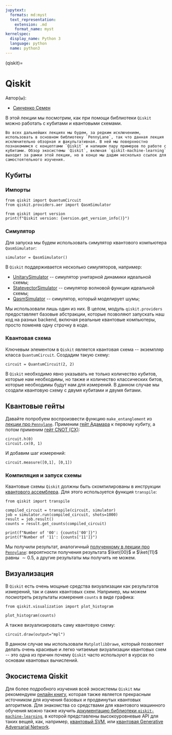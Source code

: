 ```yaml
---
jupytext:
  formats: md:myst
  text_representation:
    extension: .md
    format_name: myst
kernelspec:
  display_name: Python 3
  language: python
  name: python3
---
```


(qiskit)=

# Qiskit

Автор(ы):

- [Синченко Семен](https://github.com/SemyonSinchenko)


В этой лекции мы посмотрим, как при помощи библиотеки `Qiskit` можно работать с кубитами и квантовыми схемами.

```{warning}
Во всех дальнейших лекциях мы будем, за редким исключением, использовать в основном библиотеку `PennyLane`, так что данная лекция исключительно обзорная и факультативная. В ней мы поверхностно познакомимся с концептами `Qiskit` и напишем пару примеров по работе с кубитами. Обзор экосистемы `Qiskit`, включая `qiskit-machine-learning` выходит за рамки этой лекции, но в конце мы дадим несколько ссылок для самостоятельного изучения.
```

## Кубиты

### Импорты

```{code-cell} ipython3
from qiskit import QuantumCircuit
from qiskit.providers.aer import QasmSimulator

from qiskit import version
print(f"Qiskit version: {version.get_version_info()}")
```

### Симулятор

Для запуска мы будем использовать симулятор квантового компьютера `QasmSimulator`:

```{code-cell} ipython3
simulator = QasmSimulator()
```

В `Qiskit` поддерживается несколько симуляторов, например:

- [UnitarySimulator](https://qiskit.org/documentation/stubs/qiskit.providers.aer.UnitarySimulator.html#qiskit.providers.aer.UnitarySimulator) -- симулятор унитарной динамики идеальной схемы;
- [StatevectorSimulator](https://qiskit.org/documentation/stubs/qiskit.providers.aer.StatevectorSimulator.html#qiskit.providers.aer.StatevectorSimulator) -- симулятор волновой функции идеальной схемы;
- [QasmSimulator](https://qiskit.org/documentation/stubs/qiskit.providers.aer.QasmSimulator.html#qiskit.providers.aer.QasmSimulator) -- симулятор, который моделирует шумы;

Мы использовали лишь один из них. В целом, модуль `qiskit.providers` предоставляет базовые абстракции, которые позволяют запускать наш код на разных backend, включая реальные квантовые компьютеры, просто поменяв одну строчку в коде.

### Квантовая схема

Ключевым элементом в `Qiskit` является квантовая схема -- экземпляр класса `QuantumCircuit`. Создадим такую схему:

```{code-cell} ipython3
circuit = QuantumCircuit(2, 2)
```

В `Qiskit` необходимо явно указывать не только количество кубитов, которые нам необходимы, но также и количество классических битов, которые необходимы будут нам для измерений. В данном случае мы создали квантовую схему с двумя кубитами и двумя битами.

## Квантовые гейты

Давайте попробуем воспроизвести функцию `make_entanglement` из [лекции про `Pennylane`](../progblock/pennylane.html#qnode). Применим [гейт Адамара](../qcblock/qubit.html#id20) к первому кубиту, а потом применим [гейт CNOT (CX)](../qcblock/gates.html#cnot-cx):

```{code-cell} ipython3
circuit.h(0)
circuit.cx(0, 1)
```

И добавим шаг измерений:

```{code-cell} ipython3
circuit.measure([0,1], [0,1])
```

### Компиляция и запуск схемы

Квантовые схемы `Qiskit` должны быть скомпилированы в инструкции [квантового ассемблера](../progblock/progreview.html#openqasm). Для этого используется функция `transpile`:

```{code-cell} ipython3
from qiskit import transpile

compiled_circuit = transpile(circuit, simulator)
job = simulator.run(compiled_circuit, shots=1000)
result = job.result()
counts = result.get_counts(compiled_circuit)

print(f"Number of '00': {counts['00']}")
print(f"Number of '11': {counts['11']}")
```

Мы получили результат, аналогичный [полученному в лекции про `Pennylane`](../progblock/pennylane.html#qnode): вероятности получения результата $\ket{00}$ и $\ket{11}$ равны $\sim 0.5$, а другие результаты мы получить не можем.

## Визуализация

В `Qiskit` есть очень мощные средства визуализации как результатов измерений, так и самих квантовых схем. Например, мы можем посмотреть результаты измерения `counts` в виде графика:

```{code-cell} ipython3
from qiskit.visualization import plot_histogram

plot_histogram(counts)
```

А также визуализировать саму квантовую схему:

```{code-cell} ipython3
circuit.draw(output="mpl")
```

В данном случае мы использовали `MatplotlibDrawe`, который позволяет делать очень красивые и легко читаемые визуализации квантовых схем -- это одна из причин почему `Qiskit` часто используют в курсах по основам квантовых вычислений.

## Экосистема Qiskit

Для более подробного изучения всей экосистемы `Qiskit` мы рекомендуем [онлайн книгу](https://qiskit.org/textbook/what-is-quantum.html), которая также является прекрасным источником для изучения базовых и продвинутых квантовых алгоритмов. Для знакомства со средствами для квантового машинного обучения можно также изучить [документацию библиотеки `qiskit-machine-learning`](https://qiskit.org/documentation/machine-learning/getting_started.html#installation), в которой представлены высокоуровневые API для таких вещей, как, например, [квантовый  SVM](https://qiskit.org/documentation/machine-learning/stubs/qiskit_machine_learning.algorithms.QSVC.html#qiskit_machine_learning.algorithms.QSVC), или [квантовая Generative Adversarial Network](https://qiskit.org/documentation/machine-learning/stubs/qiskit_machine_learning.algorithms.QGAN.html#qiskit_machine_learning.algorithms.QGAN).
